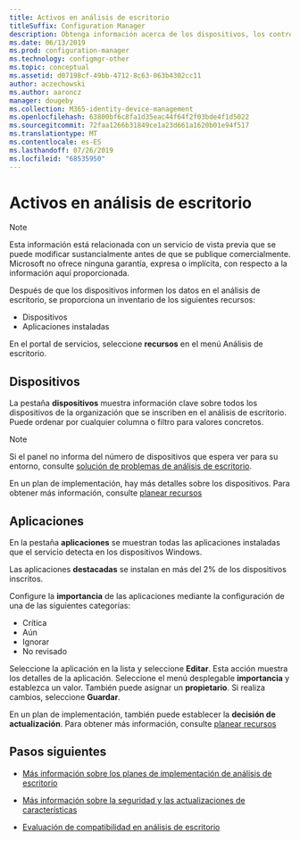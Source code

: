 ```yaml
---
title: Activos en análisis de escritorio
titleSuffix: Configuration Manager
description: Obtenga información acerca de los dispositivos, los controladores y las aplicaciones de análisis de escritorio.
ms.date: 06/13/2019
ms.prod: configuration-manager
ms.technology: configmgr-other
ms.topic: conceptual
ms.assetid: d07198cf-49bb-4712-8c63-063b4302cc11
author: aczechowski
ms.author: aaroncz
manager: dougeby
ms.collection: M365-identity-device-management
ms.openlocfilehash: 63800bf6c8fa1d35eac44f64f2f03bde4f1d5022
ms.sourcegitcommit: 72faa1266b31849ce1a23d661a1620b01e94f517
ms.translationtype: MT
ms.contentlocale: es-ES
ms.lasthandoff: 07/26/2019
ms.locfileid: "68535950"
---
```

# <a name="assets-in-desktop-analytics"></a>Activos en análisis de escritorio

> [!Note]  
> Esta información está relacionada con un servicio de vista previa que se puede modificar sustancialmente antes de que se publique comercialmente. Microsoft no ofrece ninguna garantía, expresa o implícita, con respecto a la información aquí proporcionada.  

Después de que los dispositivos informen los datos en el análisis de escritorio, se proporciona un inventario de los siguientes recursos:

- Dispositivos
- Aplicaciones instaladas  

En el portal de servicios, seleccione **recursos** en el menú Análisis de escritorio.


## <a name="devices"></a>Dispositivos

La pestaña **dispositivos** muestra información clave sobre todos los dispositivos de la organización que se inscriben en el análisis de escritorio. Puede ordenar por cualquier columna o filtro para valores concretos.

> [!NOTE]  
> Si el panel no informa del número de dispositivos que espera ver para su entorno, consulte [solución de problemas de análisis de escritorio](/sccm/desktop-analytics/troubleshooting).  

En un plan de implementación, hay más detalles sobre los dispositivos. Para obtener más información, consulte [planear recursos](/sccm/desktop-analytics/about-deployment-plans#plan-assets)

## <a name="apps"></a>Aplicaciones

En la pestaña **aplicaciones** se muestran todas las aplicaciones instaladas que el servicio detecta en los dispositivos Windows.

Las aplicaciones **destacadas** se instalan en más del 2% de los dispositivos inscritos.

Configure la **importancia** de las aplicaciones mediante la configuración de una de las siguientes categorías:

- Crítica
- Aún
- Ignorar
- No revisado

Seleccione la aplicación en la lista y seleccione **Editar**. Esta acción muestra los detalles de la aplicación. Seleccione el menú desplegable **importancia** y establezca un valor. También puede asignar un **propietario**. Si realiza cambios, seleccione **Guardar**.

En un plan de implementación, también puede establecer la **decisión de actualización**. Para obtener más información, consulte [planear recursos](/sccm/desktop-analytics/about-deployment-plans#plan-assets)


## <a name="next-steps"></a>Pasos siguientes

- [Más información sobre los planes de implementación de análisis de escritorio](/sccm/desktop-analytics/about-deployment-plans)  

- [Más información sobre la seguridad y las actualizaciones de características](/sccm/desktop-analytics/about-updates)  

- [Evaluación de compatibilidad en análisis de escritorio](/sccm/desktop-analytics/compat-assessment)  
